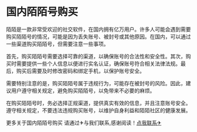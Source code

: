 # 国内陌陌号购买

陌陌是一款非常受欢迎的社交软件，在国内拥有亿万用户。许多人可能会遇到需要购买陌陌号的情况，可能是因为丢失账号、被封号或其他原因。在国内，可以通过一些渠道购买陌陌号，但需要注意一些事项。

首先，购买陌陌号需要选择可靠的渠道，以确保账号的合法性和安全性。其次，购买时需要提供一些个人信息以便进行实名认证，确保账号符合相关法律法规。最后，购买后需要及时修改密码和绑定手机，以保护账号安全。

需要特别注意的是，购买陌陌号属于违规行为，可能存在被封号的风险。因此，建议用户遵守相关规定，避免购买陌陌号，以免带来不必要的麻烦。

在购买陌陌号时，务必选择正规渠道，提供真实有效的信息，并且注意账号安全。遵守相关规定，不要违法违规购买账号，以维护自身利益和陌陌社区的健康发展。

更多关于国内陌陌号购买 请通过✈与我们联系,感谢阅读！[点我联系✈](https://www.G208.com)